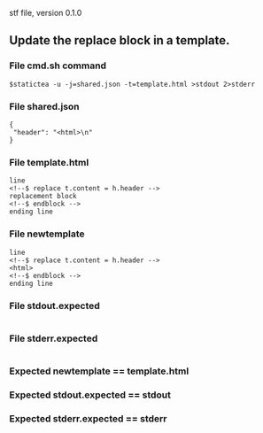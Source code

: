 stf file, version 0.1.0

## Update the replace block in a template.

### File cmd.sh command

~~~
$statictea -u -j=shared.json -t=template.html >stdout 2>stderr
~~~

### File shared.json

~~~
{
 "header": "<html>\n"
}
~~~

### File template.html

~~~
line
<!--$ replace t.content = h.header -->
replacement block
<!--$ endblock -->
ending line
~~~

### File newtemplate

~~~
line
<!--$ replace t.content = h.header -->
<html>
<!--$ endblock -->
ending line
~~~

### File stdout.expected

~~~
~~~

### File stderr.expected

~~~
~~~

### Expected newtemplate == template.html
### Expected stdout.expected == stdout
### Expected stderr.expected == stderr

